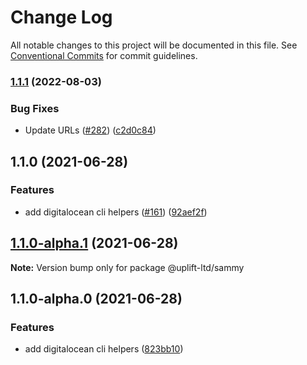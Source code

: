 # Change Log

All notable changes to this project will be documented in this file.
See [Conventional Commits](https://conventionalcommits.org) for commit guidelines.

### [1.1.1](https://github.com/uplift-ltd/nexus/compare/@uplift-ltd/sammy@1.1.0...@uplift-ltd/sammy@1.1.1) (2022-08-03)


### Bug Fixes

* Update URLs ([#282](https://github.com/uplift-ltd/nexus/issues/282)) ([c2d0c84](https://github.com/uplift-ltd/nexus/commit/c2d0c843c8eb18c4a9ae360ee2d840f5be388fac))



## 1.1.0 (2021-06-28)


### Features

* add digitalocean cli helpers ([#161](https://github.com/uplift-ltd/nexus/issues/161)) ([92aef2f](https://github.com/uplift-ltd/nexus/commit/92aef2f3884b0a8ea310d7e53405ab45f024f653))



## [1.1.0-alpha.1](https://github.com/uplift-ltd/nexus/compare/@uplift-ltd/sammy@1.1.0-alpha.0...@uplift-ltd/sammy@1.1.0-alpha.1) (2021-06-28)

**Note:** Version bump only for package @uplift-ltd/sammy





## 1.1.0-alpha.0 (2021-06-28)


### Features

* add digitalocean cli helpers ([823bb10](https://github.com/uplift-ltd/nexus/commit/823bb1004064b03182bb1cebe09a9c5702aaa661))
